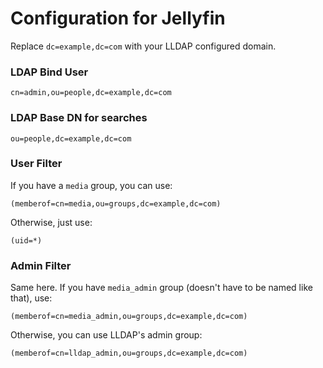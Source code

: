# Configuration for Jellyfin

Replace `dc=example,dc=com` with your LLDAP configured domain.

### LDAP Bind User
```
cn=admin,ou=people,dc=example,dc=com
```

### LDAP Base DN for searches
```
ou=people,dc=example,dc=com
```

### User Filter

If you have a `media` group, you can use:
```
(memberof=cn=media,ou=groups,dc=example,dc=com)
```

Otherwise, just use:
```
(uid=*)
```

### Admin Filter

Same here. If you have `media_admin` group (doesn't have to be named like
that), use:
```
(memberof=cn=media_admin,ou=groups,dc=example,dc=com)
```

Otherwise, you can use LLDAP's admin group:
```
(memberof=cn=lldap_admin,ou=groups,dc=example,dc=com)
```
